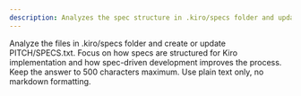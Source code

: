 ```yaml
---
description: Analyzes the spec structure in .kiro/specs folder and updates PITCH/SPECS.txt with insights on spec-driven development
---
```


Analyze the files in .kiro/specs folder and create or update PITCH/SPECS.txt. Focus on how specs are structured for Kiro implementation and how spec-driven development improves the process. Keep the answer to 500 characters maximum. Use plain text only, no markdown formatting.
